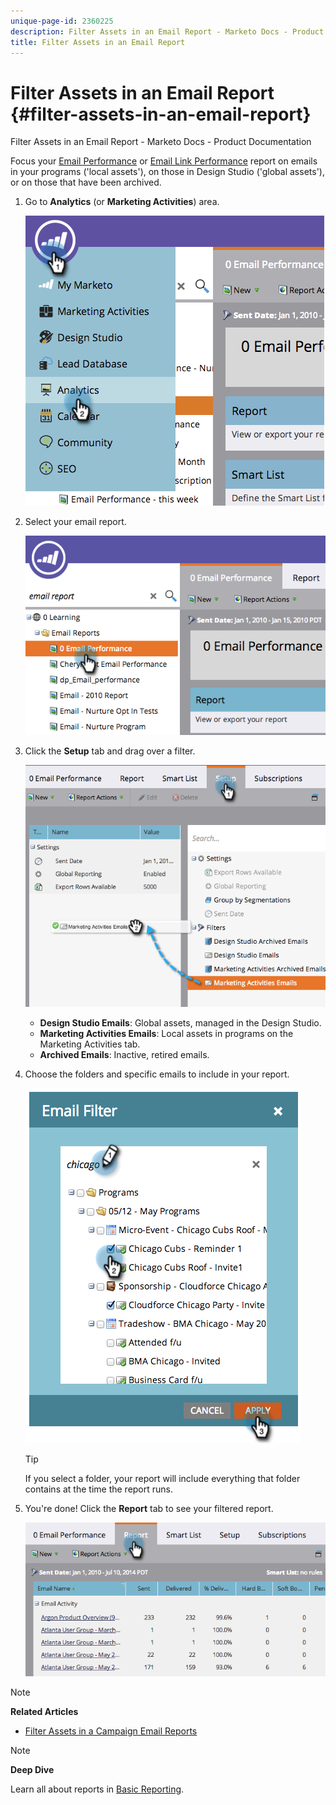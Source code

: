 ```yaml
---
unique-page-id: 2360225
description: Filter Assets in an Email Report - Marketo Docs - Product Documentation
title: Filter Assets in an Email Report
---
```


# Filter Assets in an Email Report {#filter-assets-in-an-email-report}

Filter Assets in an Email Report - Marketo Docs - Product Documentation

Focus your [Email Performance](../../../../../welcome-to-marketo-docs/product-docs/email-marketing/email-programs/email-program-data/email-performance-report.md) or [Email Link Performance](../../../../../welcome-to-marketo-docs/product-docs/email-marketing/email-programs/email-program-data/email-link-performance-report.md) report on emails in your programs ('local assets'), on those in Design Studio ('global assets'), or on those that have been archived.

1. Go to **Analytics** (or **Marketing Activities**) area.

   ![](assets/image2014-9-16-15-3a53-3a26.png)

1. Select your email report.

   ![](assets/image2014-9-16-15-3a53-3a29.png)

1. Click the **Setup** tab and drag over a filter.

   ![](assets/image2014-9-16-15-3a53-3a32.png)

    * **Design Studio Emails**: Global assets, managed in the Design Studio.
    * **Marketing Activities Emails**: Local assets in programs on the Marketing Activities tab.
    * **Archived Emails**: Inactive, retired emails.

1. Choose the folders and specific emails to include in your report.

   ![](assets/image2014-9-16-15-3a53-3a36.png)

   >[!TIP]
   >
   >If you select a folder, your report will include everything that folder contains at the time the report runs.

1. You're done! Click the **Report** tab to see your filtered report.

   ![](assets/image2014-9-16-15-3a53-3a59.png)

>[!NOTE]
>
>**Related Articles**
>
>* [Filter Assets in a Campaign Email Reports](filter-assets-in-a-campaign-email-reports.md)
>

>[!NOTE]
>
>**Deep Dive**
>
>Learn all about reports in [Basic Reporting](../../../../../welcome-to-marketo-docs/product-docs/reporting/basic-reporting.md).

